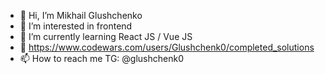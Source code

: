 - 👋 Hi, I’m Mikhail Glushchenko
- 👀 I’m interested in frontend
- 🌱 I’m currently learning React JS / Vue JS
- 💞️ https://www.codewars.com/users/Glushchenk0/completed_solutions
- 📫 How to reach me TG: @glushchenk0

<!---
Wh1teCollar/Wh1teCollar is a ✨ special ✨ repository because its `README.md` (this file) appears on your GitHub profile.
You can click the Preview link to take a look at your changes.
--->
